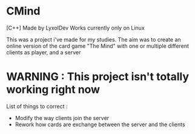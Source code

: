 # CMind
[C++]
Made by LyxolDev
Works currently only on Linux

This was a project i've made for my studies.
The aim was to create an online version of the card game "The Mind" with one or multiple different clients as player, and a server 

# WARNING : This project isn't totally working right now
List of things to correct :
 - Modify the way clients join the server
 - Rework how cards are exchange between the server and the clients

